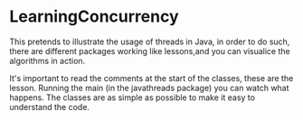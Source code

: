 # LearningConcurrency
This pretends to illustrate the usage of threads in Java, in order to do such, there are different packages working like lessons,and you can visualice the algorithms in action.

It's important to read the comments at the start of the classes, these are the lesson. Running the main (in the javathreads package) you can watch what happens. The classes are as simple as possible to make it easy to understand the code.
